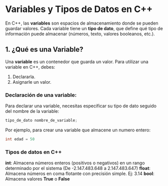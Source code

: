 # Variables y Tipos de Datos en C++

En C++, las **variables** son espacios de almacenamiento donde se pueden guardar valores. Cada variable tiene un **tipo de dato**, que define qué tipo de información puede almacenar (números, texto, valores booleanos, etc.).

## 1. ¿Qué es una Variable?

Una **variable** es un contenedor que guarda un valor. Para utilizar una variable en C++, debes:
1. Declararla.
2. Asignarle un valor.

### Declaración de una variable:
Para declarar una variable, necesitas especificar su tipo de dato seguido del nombre de la variable:

```cpp
tipo_de_dato nombre_de_variable;
```

Por ejemplo, para crear una variable que almacene un numero entero:
```cpp
int edad = 50
```

### Tipos de datos en C++
**int**: Almacena números enteros (positivos o negativos) en un rango determinado por el sistema (De -2.147.483.648 a 2.147.483.647)
**float**: Almacena números en coma flotante con precisión simple. Ej: 3.14
**bool**: Almacena valores **True** o **False**




